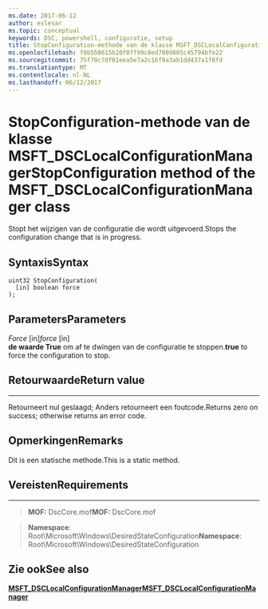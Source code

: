 ```yaml
---
ms.date: 2017-06-12
author: eslesar
ms.topic: conceptual
keywords: DSC, powershell, configuratie, setup
title: StopConfiguration-methode van de klasse MSFT_DSCLocalConfigurationManager
ms.openlocfilehash: f0b550615b20f07f99c8ed7009805c45794bfe22
ms.sourcegitcommit: 75f70c7df01eea5e7a2c16f9a3ab1dd437a1f8fd
ms.translationtype: MT
ms.contentlocale: nl-NL
ms.lasthandoff: 06/12/2017
---
```

# <a name="stopconfiguration-method-of-the-msftdsclocalconfigurationmanager-class"></a><span data-ttu-id="a16aa-103">StopConfiguration-methode van de klasse MSFT_DSCLocalConfigurationManager</span><span class="sxs-lookup"><span data-stu-id="a16aa-103">StopConfiguration method of the MSFT_DSCLocalConfigurationManager class</span></span>

<span data-ttu-id="a16aa-104">Stopt het wijzigen van de configuratie die wordt uitgevoerd.</span><span class="sxs-lookup"><span data-stu-id="a16aa-104">Stops the configuration change that is in progress.</span></span>

<a name="syntax"></a><span data-ttu-id="a16aa-105">Syntaxis</span><span class="sxs-lookup"><span data-stu-id="a16aa-105">Syntax</span></span>
------

```mof
uint32 StopConfiguration(
  [in] boolean force
);
```

<a name="parameters"></a><span data-ttu-id="a16aa-106">Parameters</span><span class="sxs-lookup"><span data-stu-id="a16aa-106">Parameters</span></span>
----------

<span data-ttu-id="a16aa-107">*Force* \[in\]</span><span class="sxs-lookup"><span data-stu-id="a16aa-107">*force* \[in\]</span></span>  
<span data-ttu-id="a16aa-108">**de waarde True** om af te dwingen van de configuratie te stoppen.</span><span class="sxs-lookup"><span data-stu-id="a16aa-108">**true** to force the configuration to stop.</span></span>

## <a name="return-value"></a><span data-ttu-id="a16aa-109">Retourwaarde</span><span class="sxs-lookup"><span data-stu-id="a16aa-109">Return value</span></span>
------------

<span data-ttu-id="a16aa-110">Retourneert nul geslaagd; Anders retourneert een foutcode.</span><span class="sxs-lookup"><span data-stu-id="a16aa-110">Returns zero on success; otherwise returns an error code.</span></span>

## <a name="remarks"></a><span data-ttu-id="a16aa-111">Opmerkingen</span><span class="sxs-lookup"><span data-stu-id="a16aa-111">Remarks</span></span>

<span data-ttu-id="a16aa-112">Dit is een statische methode.</span><span class="sxs-lookup"><span data-stu-id="a16aa-112">This is a static method.</span></span>

## <a name="requirements"></a><span data-ttu-id="a16aa-113">Vereisten</span><span class="sxs-lookup"><span data-stu-id="a16aa-113">Requirements</span></span>
------------
><span data-ttu-id="a16aa-114">**MOF:** DscCore.mof</span><span class="sxs-lookup"><span data-stu-id="a16aa-114">**MOF:** DscCore.mof</span></span>

><span data-ttu-id="a16aa-115">**Namespace**: Root\Microsoft\Windows\DesiredStateConfiguration</span><span class="sxs-lookup"><span data-stu-id="a16aa-115">**Namespace**: Root\Microsoft\Windows\DesiredStateConfiguration</span></span>


## <a name="see-also"></a><span data-ttu-id="a16aa-116">Zie ook</span><span class="sxs-lookup"><span data-stu-id="a16aa-116">See also</span></span>


[<span data-ttu-id="a16aa-117">**MSFT_DSCLocalConfigurationManager**</span><span class="sxs-lookup"><span data-stu-id="a16aa-117">**MSFT_DSCLocalConfigurationManager**</span></span>](msft-dsclocalconfigurationmanager.md)


 

 



